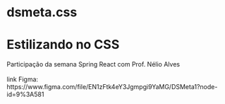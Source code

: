 # dsmeta.css

<h1>Estilizando no CSS</h1>
Participação da semana Spring React com Prof. Nélio Alves
<br></br>
link Figma: https://www.figma.com/file/EN1zFtk4eY3Jgmpgi9YaMG/DSMeta1?node-id=9%3A581
